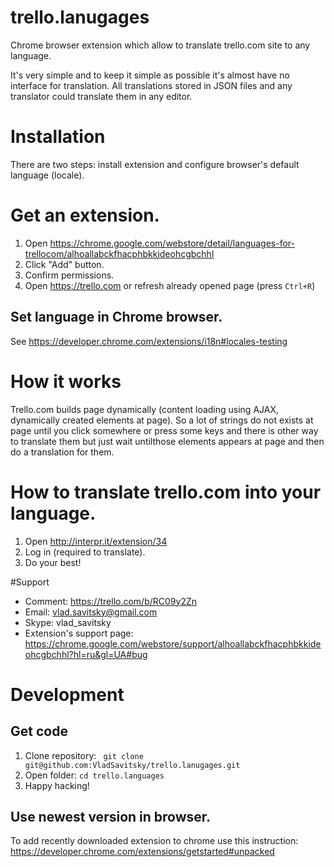 trello.lanugages
================

Chrome browser extension which allow to translate trello.com site to any language.

It's very simple and to keep it simple as possible it's almost have no interface for translation.
All translations stored in JSON files and any translator could translate them in any editor.

# Installation

There are two steps: install extension and configure browser's default language (locale).

# Get an extension.

1. Open https://chrome.google.com/webstore/detail/languages-for-trellocom/alhoallabckfhacphbkkideohcgbchhl
2. Click "Add" button.
3. Confirm permissions.
4. Open https://trello.com or refresh already opened page (press ``Ctrl+R``)

## Set language in Chrome browser.

See https://developer.chrome.com/extensions/i18n#locales-testing

# How it works

Trello.com builds page dynamically (content loading using AJAX, dynamically created elements at page).
So a lot of strings do not exists at page until you click somewhere or press some keys and there is other way to translate them but just wait untilthose elements appears at page and then do a translation for them.

# How to translate trello.com into your language.

1. Open http://interpr.it/extension/34
2. Log in (required to translate).
3. Do your best!


#Support

* Comment: https://trello.com/b/RC09y2Zn
* Email: vlad.savitsky@gmail.com
* Skype: vlad_savitsky
* Extension's support page: https://chrome.google.com/webstore/support/alhoallabckfhacphbkkideohcgbchhl?hl=ru&gl=UA#bug

# Development

## Get code

1. Clone repository: ` git clone git@github.com:VladSavitsky/trello.lanugages.git`
2. Open folder: `cd trello.languages`
3. Happy hacking!

## Use newest version in browser.

To add recently downloaded extension to chrome use this instruction: https://developer.chrome.com/extensions/getstarted#unpacked



